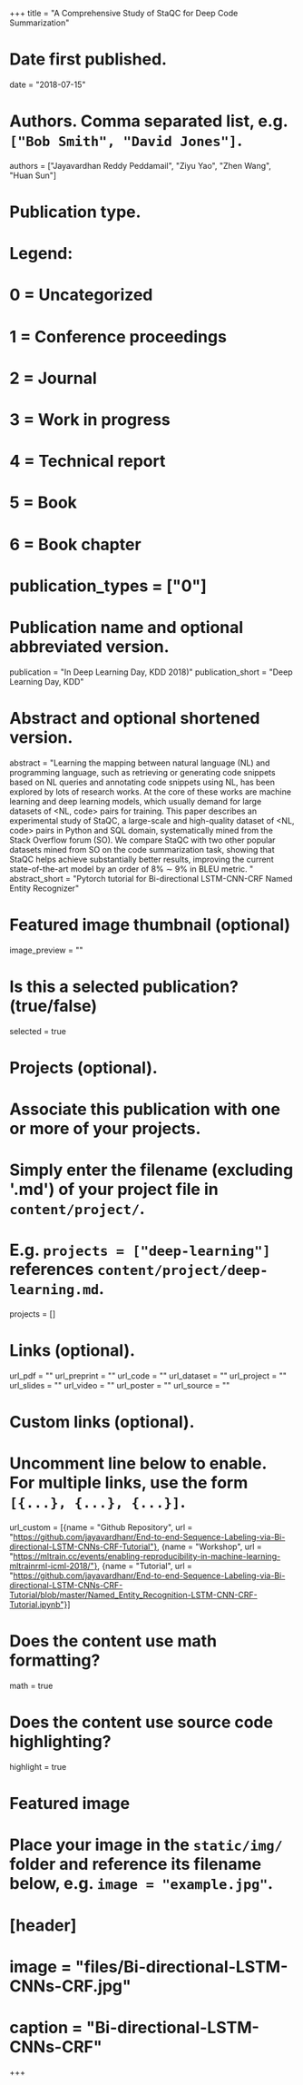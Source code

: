 +++
title = "A Comprehensive Study of StaQC for Deep Code Summarization"

# Date first published.
date = "2018-07-15"

# Authors. Comma separated list, e.g. `["Bob Smith", "David Jones"]`.
authors = ["Jayavardhan Reddy Peddamail", "Ziyu Yao", "Zhen Wang", "Huan Sun"]

# Publication type.
# Legend:
# 0 = Uncategorized
# 1 = Conference proceedings
# 2 = Journal
# 3 = Work in progress
# 4 = Technical report
# 5 = Book
# 6 = Book chapter
# publication_types = ["0"]

# Publication name and optional abbreviated version.
publication = "In Deep Learning Day, KDD 2018)"
publication_short = "Deep Learning Day, KDD"

# Abstract and optional shortened version.
abstract = "Learning the mapping between natural language (NL) and programming language, such as retrieving or generating code snippets based on NL queries and annotating code snippets using NL, has been explored by lots of research works. At the core of these works are machine learning and deep learning models, which usually demand for large datasets of <NL, code> pairs for training. This paper describes an experimental study of StaQC, a large-scale and high-quality dataset of <NL, code> pairs in Python and SQL domain, systematically mined from the Stack Overflow forum (SO). We compare StaQC with two other popular datasets mined from SO on the code summarization task, showing that StaQC helps achieve substantially better results, improving the current state-of-the-art model by an order of 8% ∼ 9% in BLEU metric. "
abstract_short = "Pytorch tutorial for Bi-directional LSTM-CNN-CRF Named Entity Recognizer"

# Featured image thumbnail (optional)
image_preview = ""

# Is this a selected publication? (true/false)
selected = true

# Projects (optional).
#   Associate this publication with one or more of your projects.
#   Simply enter the filename (excluding '.md') of your project file in `content/project/`.
#   E.g. `projects = ["deep-learning"]` references `content/project/deep-learning.md`.
projects = []

# Links (optional).
url_pdf = ""
url_preprint = ""
url_code = ""
url_dataset = ""
url_project = ""
url_slides = ""
url_video = ""
url_poster = ""
url_source = ""

# Custom links (optional).
#   Uncomment line below to enable. For multiple links, use the form `[{...}, {...}, {...}]`.
url_custom = [{name = "Github Repository", url = "https://github.com/jayavardhanr/End-to-end-Sequence-Labeling-via-Bi-directional-LSTM-CNNs-CRF-Tutorial"},
{name = "Workshop", url = "https://mltrain.cc/events/enabling-reproducibility-in-machine-learning-mltrainrml-icml-2018/"},
{name = "Tutorial", url = "https://github.com/jayavardhanr/End-to-end-Sequence-Labeling-via-Bi-directional-LSTM-CNNs-CRF-Tutorial/blob/master/Named_Entity_Recognition-LSTM-CNN-CRF-Tutorial.ipynb"}]

# Does the content use math formatting?
math = true

# Does the content use source code highlighting?
highlight = true

# Featured image
# Place your image in the `static/img/` folder and reference its filename below, e.g. `image = "example.jpg"`.
# [header]
# image = "files/Bi-directional-LSTM-CNNs-CRF.jpg"
# caption = "Bi-directional-LSTM-CNNs-CRF"

+++
